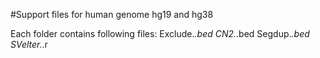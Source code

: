 #Support files for human genome hg19 and hg38

Each folder contains following files:
Exclude.*.bed
CN2.*.bed
Segdup.*.bed
SVelter.*.r
